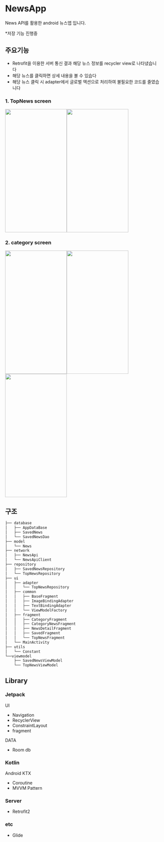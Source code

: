 # NewsApp
News API를 활용한 android 뉴스앱 입니다. 

*저장 기능 진행중

## 주요기능
* Retrofit을 이용한 서버 통신 결과 해당 뉴스 정보를 recycler view로 나타냈습니다
* 해당 뉴스를 클릭하면 상세 내용을 볼 수 있습다
* 해당 뉴스 클릭 시 adapter에서 글로벌 액션으로 처리하여 불필요한 코드를 줄였습니다

### 1. TopNews screen
<img src="https://user-images.githubusercontent.com/110798031/190167327-3e294e45-5c3d-487c-a017-d12ee2cc59dc.png" width="200" height="400"><img src="https://user-images.githubusercontent.com/110798031/190167340-92dd2197-92d7-4250-bee7-e3dabf4b8d65.png" width="200" height="400">

### 2. category screen
<img src="https://user-images.githubusercontent.com/110798031/190168990-4ac3123b-75df-453a-b3be-5cea54223284.png" width="200" height="400"><img src="https://user-images.githubusercontent.com/110798031/190169006-fe9eb3e5-a4f6-4d62-8dd3-5162cb29b444.png" width="200" height="400"><img src="https://user-images.githubusercontent.com/110798031/190169041-127fbf36-a387-430a-91a2-bcad74c1b245.png" width="200" height="400">

## 구조
```bash
├── database
│   ├── AppDataBase
│   ├── SavedNews
│   └── SavedNewsDao
├── model
│   └── News
├── network
│   ├── NewsApi
│   └── NewsApiClient
├── repository
│   ├── SavedNewsRepository
│   └── TopNewsRepository
├── ui
│   ├── adapter
│   │   └── TopNewsRepository
│   ├── common
│   │   ├── BaseFragment
│   │   ├── ImageBindingAdapter
│   │   ├── TextBindingAdapter
│   │   └── ViewModelFactory
│   ├── fragment
│   │   ├── CategoryFragment
│   │   ├── CategoryNewsFragment
│   │   ├── NewsDetailFragment
│   │   ├── SavedFragment
│   │   └── TopNewsFragment
│   └── MainActivity
├── utils
│   └── Constant
└──viewmodel
    ├── SavedNewsViewModel
    └── TopNewsViewModel

``` 

## Library
### Jetpack
UI
* Navigation
* RecyclerView
* ConstraintLayout
* fragment

DATA
* Room db

### Kotlin
Android KTX
* Coroutine
* MVVM Pattern

### Server
* Retrofit2

### etc
* Glide
